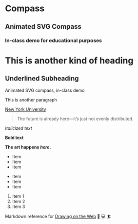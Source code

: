 # Compass
## Animated SVG Compass
### In-class demo for educational purposes

This is another kind of heading
===============================

Underlined Subheading
---------------------

 Animated SVG compass, in-class demo

 This is another paragraph

 [New York University](https://www.nyu.edu/)

 > The future is already here—it’s just not evenly distributed.

 *Italicized text*

 **Bold text**

 **The art happens _here_.**

* Item
* Item
* Item

- Item
- Item 
- Item

1. Item 1
2. Item 2
3. Item 3

Markdown reference for [Drawing on the Web](https://cs.nyu.edu/courses/spring20/CSCI-UA.0380-001/) :art: :computer: :surfer: